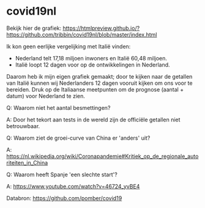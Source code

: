 # covid19nl

Bekijk hier de grafiek: https://htmlpreview.github.io/?https://github.com/tribbin/covid19nl/blob/master/index.html

Ik kon geen eerlijke vergelijking met Italië vinden:
- Nederland telt 17,18 miljoen inwoners en Italië 60,48 miljoen.
- Italië loopt 12 dagen voor op de ontwikkelingen in Nederland.

Daarom heb ik mijn eigen grafiek gemaakt; door te kijken naar de getallen van Italië kunnen wij Nederlanders 12 dagen vooruit kijken om ons voor te bereiden. Druk op de Italiaanse meetpunten om de prognose (aantal + datum) voor Nederland te zien.

Q: Waarom niet het aantal besmettingen?

A: Door het tekort aan tests in de wereld zijn de officiële getallen niet betrouwbaar.

Q: Waarom ziet de groei-curve van China er 'anders' uit?

A: https://nl.wikipedia.org/wiki/Coronapandemie#Kritiek_op_de_regionale_autoriteiten_in_China

Q: Waarom heeft Spanje 'een slechte start'?

A: https://www.youtube.com/watch?v=46724_yvBE4

Databron: https://github.com/pomber/covid19
